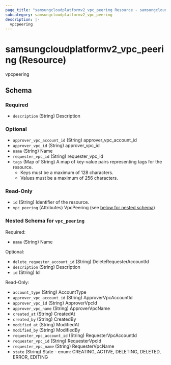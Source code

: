 ```yaml
---
page_title: "samsungcloudplatformv2_vpc_peering Resource - samsungcloudplatformv2"
subcategory: samsungcloudplatformv2_vpc_peering
description: |-
  vpcpeering
---
```


# samsungcloudplatformv2_vpc_peering (Resource)

vpcpeering



<!-- schema generated by tfplugindocs -->
## Schema

### Required

- `description` (String) Description

### Optional

- `approver_vpc_account_id` (String) approver_vpc_account_id
- `approver_vpc_id` (String) approver_vpc_id
- `name` (String) Name
- `requester_vpc_id` (String) requester_vpc_id
- `tags` (Map of String) A map of key-value pairs representing tags for the resource.
  - Keys must be a maximum of 128 characters.
  - Values must be a maximum of 256 characters.

### Read-Only

- `id` (String) Identifier of the resource.
- `vpc_peering` (Attributes) VpcPeering (see [below for nested schema](#nestedatt--vpc_peering))

<a id="nestedatt--vpc_peering"></a>
### Nested Schema for `vpc_peering`

Required:

- `name` (String) Name

Optional:

- `delete_requester_account_id` (String) DeleteRequesterAccountId
- `description` (String) Description
- `id` (String) Id

Read-Only:

- `account_type` (String) AccountType
- `approver_vpc_account_id` (String) ApproverVpcAccountId
- `approver_vpc_id` (String) ApproverVpcId
- `approver_vpc_name` (String) ApproverVpcName
- `created_at` (String) CreatedAt
- `created_by` (String) CreatedBy
- `modified_at` (String) ModifiedAt
- `modified_by` (String) ModifiedBy
- `requester_vpc_account_id` (String) RequesterVpcAccountId
- `requester_vpc_id` (String) RequesterVpcId
- `requester_vpc_name` (String) RequesterVpcName
- `state` (String) State - enum: CREATING, ACTIVE, DELETING, DELETED, ERROR, EDITING
